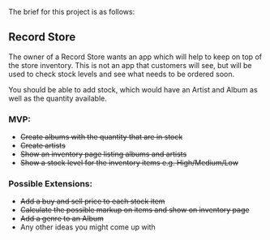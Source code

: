 The brief for this project is as follows:

## Record Store

The owner of a Record Store wants an app which will help to keep on top of the store inventory. This is not an app that customers will see, but will be used to check stock levels and see what needs to be ordered soon.

You should be able to add stock, which would have an Artist and Album as well as the quantity available.

### MVP:

- <strike>Create albums with the quantity that are in stock</strike>
- <strike>Create artists</strike>
- <strike>Show an inventory page listing albums and artists</strike>
- <strike>Show a stock level for the inventory items e.g. High/Medium/Low</strike>

### Possible Extensions:

- <strike>Add a buy and sell price to each stock item</strike>
- <strike>Calculate the possible markup on items and show on inventory page</strike>
- <strike>Add a genre to an Album</strike>
- Any other ideas you might come up with
